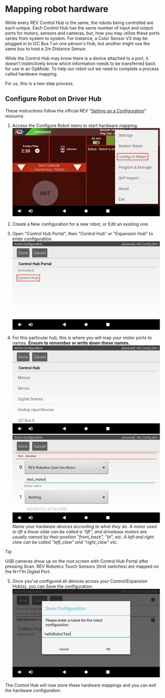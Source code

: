 # Mapping robot hardware

While every REV Control Hub is the same, the robots being controlled are each unique. Each Control Hub has the same number of input and output ports for motors, sensors and cameras, but, how you may utilize these ports varies from system to system. For instance, a Color Sensor V3 may be plugged in to I2C Bus 1 on one person's Hub, but another might use the same bus to host a 2m Distance Sensor.

While the Control Hub may know there is a device attached to a port, it doesn't instinctively know which information needs to be transferred back for use in an OpMode. To help our robot out we need to complete a process called hardware mapping.

For us, this is a two-step process.

## Configure Robot on Driver Hub
These instructions follow the official REV "[Setting up a Configuration](https://docs.revrobotics.com/duo-control/hello-robot-blocks/configuration#configuring-common-hardware-devices)" resource.

1. Access the Configure Robot menu to start hardware mapping.
![](./configure.png)

2. Create a New configuration for a new robot, or Edit an existing one.

3. Open "Control Hub Portal", then "Control Hub" or "Expansion Hub" to enter configuration.
![](./hubs.png)

4. For this particular hub, this is where you will map your motor ports to names. **Ensure to remember or write down these names.**
![](./motors.png)
![](./example.png)
*Name your hardware devices according to what they do. A motor used to lift a linear slide can be called a "lift", and drivebase motors are usually named by their position "front_back", "bl", etc. A left and right claw can be called "left_claw" and "right_claw" etc.*

> [!TIP]
> USB cameras show up on the root screen with Control Hub Portal after pressing Scan. REV Robotics Touch Sensors (limit switches) are mapped on the N+1'th Digital Port.

5. Once you've configured all devices across your Control/Expansion Hub(s), you can Save the configuration.
![](./save.png)

The Control Hub will now store these hardware mappings and you can exit the hardware configuration.